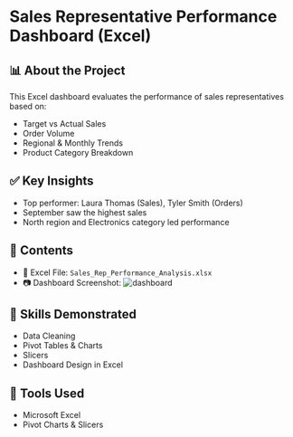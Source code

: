 # Sales Representative Performance Dashboard (Excel)

## 📊 About the Project
This Excel dashboard evaluates the performance of sales representatives based on:
- Target vs Actual Sales
- Order Volume
- Regional & Monthly Trends
- Product Category Breakdown

## ✅ Key Insights
- Top performer: Laura Thomas (Sales), Tyler Smith (Orders)
- September saw the highest sales
- North region and Electronics category led performance

## 📁 Contents
- 📄 Excel File: `Sales_Rep_Performance_Analysis.xlsx`
- 📷 Dashboard Screenshot: ![dashboard](https://github.com/user-attachments/assets/e1e1793a-5b30-459f-b0bd-85ec4cd7ea09)


## 🎯 Skills Demonstrated
- Data Cleaning
- Pivot Tables & Charts
- Slicers
- Dashboard Design in Excel

## 📌 Tools Used
- Microsoft Excel
- Pivot Charts & Slicers
